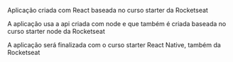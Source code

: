 Aplicação criada com React baseada no curso starter da Rocketseat

A aplicação usa a api criada com node e que também é criada baseada no curso starter node da Rocketseat

A aplicação será finalizada com o curso starter React Native, também da Rocketseat